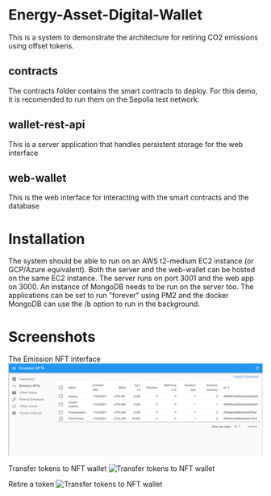 # Energy-Asset-Digital-Wallet
This is a system to demonstrate the architecture for retiring CO2 emissions using offset tokens.

## contracts
The contracts folder contains the smart contracts to deploy.  For this demo, it is recomended to run them on the Sepolia test network.

## wallet-rest-api
This is a server application that handles persistent storage for the web interface

## web-wallet
This is the web interface for interacting with the smart contracts and the database

# Installation
The system should be able to run on an AWS t2-medium EC2 instance (or GCP/Azure equivalent).  Both the server and the web-wallet can be hosted on the same EC2 instance.  The server runs on port 3001 and the web app on 3000. An instance of MongoDB needs to be run on the server too.  The applications can be set to run "forever" using PM2 and the docker MongoDB can use the /b option to run in the background.

# Screenshots

The Emission NFT interface
![Emission NFT interface](images/emission-nfts.png)

Transfer tokens to NFT wallet
![Transfer tokens to NFT wallet](images/transfer-to-nft-wallet)

Retire a token
![Transfer tokens to NFT wallet](images/retire-emissions)



